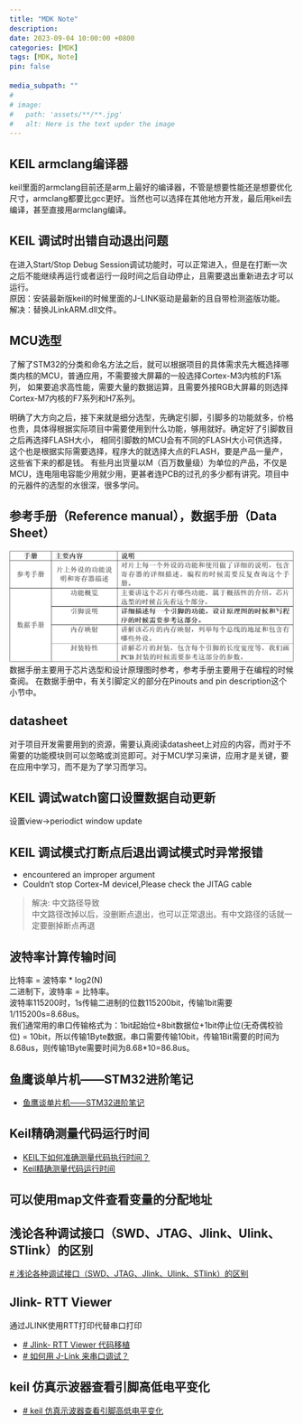 ```yaml
---
title: "MDK Note"
description: 
date: 2023-09-04 10:00:00 +0800
categories: [MDK]
tags: [MDK, Note]
pin: false

media_subpath: ""
#
# image:
#   path: 'assets/**/**.jpg'
#   alt: Here is the text upder the image
---
```


## KEIL armclang编译器  
keil里面的armclang目前还是arm上最好的编译器，不管是想要性能还是想要优化尺寸，armclang都要比gcc更好。当然也可以选择在其他地方开发，最后用keil去编译，甚至直接用armclang编译。

## KEIL 调试时出错自动退出问题
在进入Start/Stop Debug Session调试功能时，可以正常进入，但是在打断一次之后不能继续再运行或者运行一段时间之后自动停止，且需要退出重新进去才可以运行。  
原因：安装最新版keil的时候里面的J-LINK驱动是最新的且自带检测盗版功能。  
解决：替换JLinkARM.dll文件。

## MCU选型
了解了STM32的分类和命名方法之后，就可以根据项目的具体需求先大概选择哪类内核的MCU，普通应用，不需要接大屏幕的一般选择Cortex-M3内核的F1系列， 如果要追求高性能，需要大量的数据运算，且需要外接RGB大屏幕的则选择Cortex-M7内核的F7系列和H7系列。

明确了大方向之后，接下来就是细分选型，先确定引脚，引脚多的功能就多，价格也贵，具体得根据实际项目中需要使用到什么功能，够用就好。确定好了引脚数目之后再选择FLASH大小， 相同引脚数的MCU会有不同的FLASH大小可供选择，这个也是根据实际需要选择，程序大的就选择大点的FLASH，要是产品一量产，这些省下来的都是钱。 有些月出货量以M（百万数量级）为单位的产品，不仅是MCU，连电阻电容能少用就少用，更甚者连PCB的过孔的多少都有讲究。项目中的元器件的选型的水很深，很多学问。

## 参考手册（Reference manual），数据手册（Data Sheet）
![参考手册和数据手册的内容区别](/imgs/mdk-note/2023-10-07/bR8jkz26ubBDCqC4.png)  
数据手册主要用于芯片选型和设计原理图时参考，参考手册主要用于在编程的时候查阅。
在数据手册中，有关引脚定义的部分在Pinouts and pin description这个小节中。

## datasheet
对于项目开发需要用到的资源，需要认真阅读datasheet上对应的内容，而对于不需要的功能模块则可以忽略或浏览即可。对于MCU学习来讲，应用才是关键，要在应用中学习，而不是为了学习而学习。

## KEIL 调试watch窗口设置数据自动更新 
设置view->periodict window update

## KEIL 调试模式打断点后退出调试模式时异常报错
- encountered an improper argument
- Couldn‘t stop Cortex-M devicel,Please check the JITAG cable
> 解决: 中文路径导致  
> 中文路径改掉以后，没删断点退出，也可以正常退出。有中文路径的话就一定要删掉断点再退

## 波特率计算传输时间
比特率 = 波特率 * log2(N)  
二进制下，波特率 = 比特率。  
波特率115200时，1s传输二进制的位数115200bit，传输1bit需要 1/115200s=8.68us。  
我们通常用的串口传输格式为：1bit起始位+8bit数据位+1bit停止位(无奇偶校验位) = 10bit，所以传输1Byte数据，串口需要传输10bit，传输1Bit需要的时间为8.68us，则传输1Byte需要时间为8.68*10=86.8us。 

## 鱼鹰谈单片机——STM32进阶笔记
- [鱼鹰谈单片机——STM32进阶笔记](https://mp.weixin.qq.com/mp/appmsgalbum?__biz=MzU2MDgyNzgyMw==&action=getalbum&album_id=1341392131054862338&scene=173&from_msgid=2247484590&from_itemidx=1&count=3&nolastread=1#wechat_redirect)

## Keil精确测量代码运行时间
- [KEIL下如何准确测量代码执行时间？](https://blog.csdn.net/ybhuangfugui/article/details/105190292)
- [Keil精确测量代码运行时间](https://blog.csdn.net/qlexcel/article/details/56281667)

## 可以使用map文件查看变量的分配地址

## 浅论各种调试接口（SWD、JTAG、Jlink、Ulink、STlink）的区别
[# 浅论各种调试接口（SWD、JTAG、Jlink、Ulink、STlink）的区别](https://www.cnblogs.com/neverguveip/p/9457261.html )

##  Jlink- RTT Viewer
通过JLINK使用RTT打印代替串口打印  
- [# Jlink- RTT Viewer 代码移植](https://blog.csdn.net/qq_16519885/article/details/120794509)  
- [# 如何用 J-Link 来串口调试？](https://blog.csdn.net/best_xiaolong/article/details/119495369)  

## keil 仿真示波器查看引脚高低电平变化
- [# keil 仿真示波器查看引脚高低电平变化](https://blog.csdn.net/Z123ZQZZXVVB/article/details/131030206)

